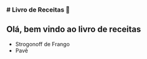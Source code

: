 ### # Livro de Receitas :beer:

## Olá, bem vindo ao livro de receitas 

- Strogonoff de Frango
- Pavê 